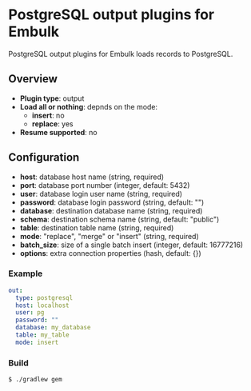 # PostgreSQL output plugins for Embulk

PostgreSQL output plugins for Embulk loads records to PostgreSQL.

## Overview

* **Plugin type**: output
* **Load all or nothing**: depnds on the mode:
  * **insert**: no
  * **replace**: yes
* **Resume supported**: no

## Configuration

- **host**: database host name (string, required)
- **port**: database port number (integer, default: 5432)
- **user**: database login user name (string, required)
- **password**: database login password (string, default: "")
- **database**: destination database name (string, required)
- **schema**: destination schema name (string, default: "public")
- **table**: destination table name (string, required)
- **mode**: "replace", "merge" or "insert" (string, required)
- **batch_size**: size of a single batch insert (integer, default: 16777216)
- **options**: extra connection properties (hash, default: {})

### Example

```yaml
out:
  type: postgresql
  host: localhost
  user: pg
  password: ""
  database: my_database
  table: my_table
  mode: insert
```

### Build

```
$ ./gradlew gem
```
